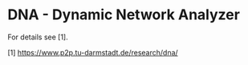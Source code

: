 DNA - Dynamic Network Analyzer
============

For details see [1].


[1] https://www.p2p.tu-darmstadt.de/research/dna/